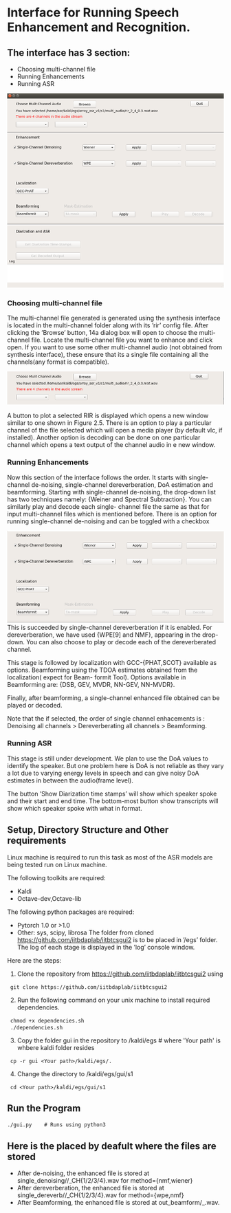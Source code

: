# Interface for Running Speech Enhancement and Recognition.

## The interface has 3 section:
* Choosing multi-channel file
* Running Enhancements
* Running ASR

![GUI for Analysis](https://github.com/iitbdaplab/iitbtcsgui2/blob/master/analysis.png)

### Choosing multi-channel file


The multi-channel file generated is generated using the synthesis interface is located in
the multi-channel folder along with its ’rir’ config file. After clicking the ’Browse’ button,
14a dialog box will open to choose the multi-channel file. Locate the multi-channel file you
want to enhance and click open.
If you want to use some other multi-channel audio (not
obtained from synthesis interface), these ensure that its a single file containing all the
channels(any format is compatible).

![Section 1 of the GUI](https://github.com/iitbdaplab/iitbtcsgui2/blob/master/sec1.png)

A button to plot a selected RIR is displayed which opens a new window similar to one
shown in Figure 2.5. There is an option to play a particular channel of the file selected
which will open a media player (by default vlc, if installed). Another option is decoding
can be done on one particular channel which opens a text output of the channel audio in
e new window.

### Running Enhancements

Now this section of the interface follows the order. It starts with single-channel de-noising,
single-channel dereverberation, DoA estimation and beamforming.
Starting with single-channel de-noising, the drop-down list has two techniques namely:
{Weiner and Spectral Subtraction}. You can similarly play and decode each single-
channel file the same as that for input multi-channel files which is mentioned before. There
is an option for running single-channel de-noising and can be toggled with a checkbox


![Section 2 of the GUI](https://github.com/iitbdaplab/iitbtcsgui2/blob/master/sec2.png)
This is succeeded by single-channel dereverberation if it is enabled. For dereverberation, we have used {WPE[9] and NMF}, appearing in the drop-down. You can also choose
to play or decode each of the dereverberated channel.

This stage is followed by localization with GCC-{PHAT,SCOT} available as options.
Beamforming using the TDOA estimates obtained from the localization( expect for Beam-
formit Tool). Options available in Beamforming are: {DSB, GEV, MVDR, NN-GEV,
NN-MVDR}.

Finally, after beamforming, a single-channel enhanced file obtained can be
played or decoded.

Note that the if selected, the order of single channel enhacements is : Denoising all channels > Dereverberating all channels > Beamforming. 


### Running ASR
This stage is still under development. We plan to use the DoA values to identify the
speaker. But one problem here is DoA is not reliable as they vary a lot due to varying
energy levels in speech and can give noisy DoA estimates in between the audio(frame
level). 

The button ’Show Diarization time stamps’ will show which speaker spoke and
their start and end time. The bottom-most button show transcripts will show which
speaker spoke with what in <speaker id: text >format.
  
## Setup, Directory Structure and Other requirements

Linux machine is required to run this task as most of the ASR models are being tested
run on Linux machine.

The following toolkits are required:
* Kaldi
* Octave-dev,Octave-lib

The following python packages are required:
* Pytorch 1.0 or >1.0
* Other: sys, scipy, librosa
The folder from cloned https://github.com/iitbdaplab/iitbtcsgui2 is  to be placed in ’<Your kaldi path >/egs’ folder. The log of each
stage is displayed in the ’log’ console window.
  
Here are the steps:

1) Clone the repository from https://github.com/iitbdaplab/iitbtcsgui2 using

  ```
   git clone https://github.com/iitbdaplab/iitbtcsgui2
  ```
2) Run the following command on your unix machine to install required dependencies.
  ```
   chmod +x dependencies.sh
   ./dependencies.sh
  ```
3) Copy the folder gui in the repository to <Your path >/kaldi/egs   # where 'Your path' is whbere kaldi folder resides
  ```
   cp -r gui <Your path>/kaldi/egs/.
  ```

4) Change the directory to <Your path>/kaldi/egs/gui/s1
  ```
   cd <Your path>/kaldi/egs/gui/s1
  ```

## Run the Program
 ```
 ./gui.py    # Runs using python3
 
```
## Here is the placed by deafult where the files are stored
* After de-noising, the enhanced file is stored at single_denoising/<method>/<filename>_CH{1/2/3/4}.wav for method={nmf,wiener}
* After dereverberation, the enhanced file is stored at single_dereverb/<method>/<filename>_CH{1/2/3/4}.wav for method={wpe,nmf}
* After Beamforming, the enhanced file is stored at out_beamform/<filename>_<method>.wav.
